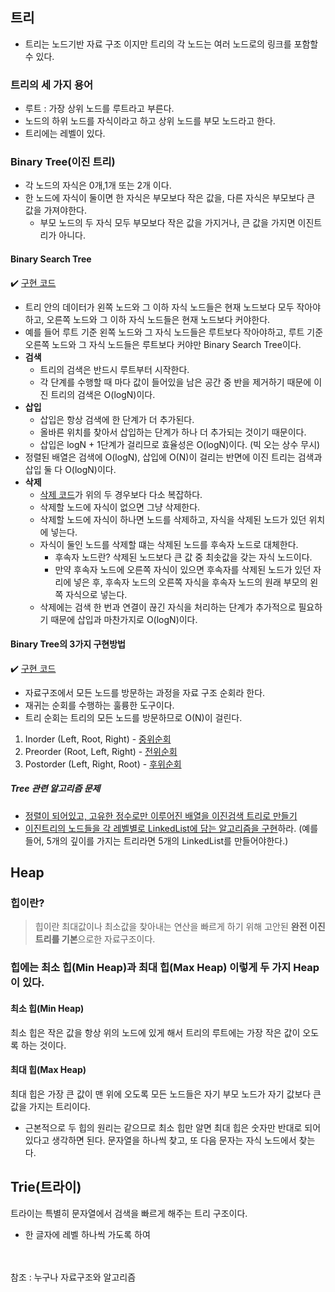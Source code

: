 ## 트리
- 트리는 노드기반 자료 구조 이지만 트리의 각 노드는 여러 노드로의 링크를 포함할 수 있다.

### 트리의 세 가지 용어
- 루트 : 가장 상위 노드를 루트라고 부른다.
- 노드의 하위 노드를 자식이라고 하고 상위 노드를 부모 노드라고 한다.
- 트리에는 레벨이 있다.

### Binary Tree(이진 트리)
- 각 노드의 자식은 0개,1개 또는 2개 이다.
- 한 노드에 자식이 둘이면 한 자식은 부모보다 작은 값을, 다른 자식은 부모보다 큰 값을 가져야한다.
    - 부모 노드의 두 자식 모두 부모보다 작은 값을 가지거나, 큰 값을 가지면 이진트리가 아니다.

#### Binary Search Tree
✔️ [구현 코드](https://github.com/SeokHyeMin/TIL/blob/main/자료구조와%20알고리즘/Code/BinarySearchTree.java)
- 트리 안의 데이터가 왼쪽 노드와 그 이하 자식 노드들은 현재 노드보다 모두 작아야하고, 오른쪽 노드와 그 이하 자식 노드들은 현재 노드보다 커야한다.
- 예를 들어 루트 기준 왼쪽 노드와 그 자식 노드들은 루트보다 작아야하고, 루트 기준 오른쪽 노드와 그 자식 노드들은 루트보다 커야만 Binary Search Tree이다.
- **검색**
    - 트리의 검색은 반드시 루트부터 시작한다.
    - 각 단계를 수행할 때 마다 값이 들어있을 남은 공간 중 반을 제거하기 때문에 이진 트리의 검색은 O(logN)이다.
- **삽입**
    - 삽입은 항상 검색에 한 단계가 더 추가된다.
    - 올바른 위치를 찾아서 삽입하는 단계가 하나 더 추가되는 것이기 때문이다.
    - 삽입은 logN + 1단계가 걸리므로 효율성은 O(logN)이다. (빅 오는 상수 무시)
- 정렬된 배열은 검색에 O(logN), 삽입에 O(N)이 걸리는 반면에 이진 트리는 검색과 삽입 둘 다 O(logN)이다.
- **삭제**
    - [삭제 코드](https://github.com/SeokHyeMin/TIL/blob/main/자료구조와%20알고리즘/Code/BinarySearchTree.java#L41)가 위의 두 경우보다 다소 복잡하다.
    - 삭제할 노드에 자식이 없으면 그냥 삭제한다.
    - 삭제할 노드에 자식이 하나면 노드를 삭제하고, 자식을 삭제된 노드가 있던 위치에 넣는다.
    - 자식이 둘인 노드를 삭제할 떄는 삭제된 노드를 후속자 노드로 대체한다.
        - 후속자 노드란? 삭제된 노드보다 큰 값 중 최솟값을 갖는 자식 노드이다.
        - 만약 후속자 노드에 오른쪽 자식이 있으면 후속자를 삭제된 노드가 있던 자리에 넣은 후, 후속자 노드의 오른쪽 자식을 후속자 노드의 원래 부모의 왼쪽 자식으로 넣는다.
    - 삭제에는 검색 한 번과 연결이 끊긴 자식을 처리하는 단계가 추가적으로 필요하기 때문에 삽입과 마찬가지로 O(logN)이다.

#### **Binary Tree의 3가지 구현방법**
✔️ [구현 코드](https://github.com/SeokHyeMin/TIL/blob/main/자료구조와%20알고리즘/Code/Tree.java)
- 자료구조에서 모든 노드를 방문하는 과정을 자료 구조 순회라 한다.
- 재귀는 순회를 수행하는 훌륭한 도구이다.
- 트리 순회는 트리의 모든 노드를 방문하므로 O(N)이 걸린다.
1. Inorder (Left, Root, Right) - [중위순회](https://github.com/SeokHyeMin/TIL/blob/main/자료구조와%20알고리즘/Code/Tree.java#L29)
2. Preorder (Root, Left, Right) - [전위순회](https://github.com/SeokHyeMin/TIL/blob/main/자료구조와%20알고리즘/Code/Tree.java#L38)
3. Postorder (Left, Right, Root) - [후위순회](https://github.com/SeokHyeMin/TIL/blob/main/자료구조와%20알고리즘/Code/Tree.java#L47)


##### **Tree 관련 알고리즘 문제**
- [정렬이 되어있고, 고유한 정수로만 이루어진 배열을 이진검색 트리로 만들기](https://github.com/SeokHyeMin/TIL/blob/main/자료구조와%20알고리즘/Code/ArrayToBinarySearchTree.java)
- [이진트리의 노드들을 각 레벨별로 LinkedList에 담는 알고리즘을 구현](https://github.com/SeokHyeMin/TIL/blob/main/자료구조와%20알고리즘/Code/BinaryTreeToLinkedList.java)하라.
(예를 들어, 5개의 깊이를 가지는 트리라면 5개의 LinkedList를 만들어야한다.)





## Heap
### 힙이란?
> 힙이란 최대값이나 최소값을 찾아내는 연산을 빠르게 하기 위해 고안된 **완전 이진트리를 기본**으로한 자료구조이다.

### 힙에는 최소 힙(Min Heap)과 최대 힙(Max Heap) 이렇게 두 가지 Heap이 있다.
#### **최소 힙(Min Heap)**
최소 힙은 작은 값을 항상 위의 노드에 있게 해서 트리의 루트에는 가장 작은 값이 오도록 하는 것이다.

#### **최대 힙(Max Heap)**
최대 힙은 가장 큰 값이 맨 위에 오도록 모든 노드들은 자기 부모 노드가 자기 값보다 큰 값을 가지는 트리이다.

- 근본적으로 두 힙의 원리는 같으므로 최소 힙만 알면 최대 힙은 숫자만 반대로 되어 있다고 생각하면 된다. 문자열을 하나씩 찾고, 또 다음 문자는 자식 노드에서 찾는다.


## Trie(트라이)
트라이는 특별히 문자열에서 검색을 빠르게 해주는 트리 구조이다.
- 한 글자에 레벨 하나씩 가도록 하여 

<br><br>
참조 : 누구나 자료구조와 알고리즘